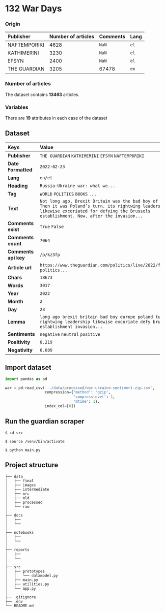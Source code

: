 # 132 War Days
### Origin
| Publisher    | Number of articles | Comments | Lang |
|:-------------|:-------------------|----------|------|
| NAFTEMPORIKI | 4628               | `NaN`    | `el` |
| KATHIMERINI  | 3230               | `NaN`    | `el` |
| EFSYN        | 2400               | `NaN`    | `el` |
| THE GUARDIAN | 3205               | 67478    | `en` |

### Number of articles
The dataset contains **13463** articles.
### Variables
There are **19** attributes in each case of the dataset
## Dataset

| Keys                 | Value                                                                                                                                                                                                |
|:---------------------|:-----------------------------------------------------------------------------------------------------------------------------------------------------------------------------------------------------|
| **Publisher**        | `THE GUARDIAN` `KATHIMERINI` `EFSYN` `NAFTEMPORIKI`                                                                                                                                                  |
| **Date Formatted**   | `2022-02-23`                                                                                                                                                                                         |
| **Lang**             | `en/el`                                                                                                                                                                                              |
| **Heading**          | `Russia-Ukraine war: what we...`                                                                                                                                                                     |
| **Tag**              | `WORLD` `POLITICS` `BOOKS` `...`                                                                                                                                                                     |
| **Text**             | `Not long ago, Brexit Britain was the bad boy of Europe. Then it was Poland’s turn, its rightwing leadership likewise excoriated for defying the Brussels establishment. Now, after the invasion...` |
| **Comments exist**   | `True` `False`                                                                                                                                                                                       |
| **Comments count**   | `7064`                                                                                                                                                                                               |
| **Comments api key** | `/p/kz3fp`                                                                                                                                                                                           |
| **Article url**      | `https://www.theguardian.com/politics/live/2022/feb/23/uk-politics...`                                                                                                                               |
| **Chars**            | `18673`                                                                                                                                                                                              |
| **Words**            | `3017`                                                                                                                                                                                               |
| **Year**             | `2022`                                                                                                                                                                                               |
| **Month**            | `2`                                                                                                                                                                                                  |
| **Day**              | `23`                                                                                                                                                                                                 |
| **Lemma**            | `long ago brexit britain bad boy europe poland turn rightwing leadership likewise excoriate defy brussels establishment invasion...`                                                                 |
| **Sentiments**       | `negative` `neutral` `positive`                                                                                                                                                                      |
| **Positivity**       | `0.219`                                                                                                                                                                                              |
| **Negativity**       | `0.089`                                                                                                                                                                                              |

## Import dataset
```python
import pandas as pd

war = pd.read_csv('../data/processed/war-ukraine-sentiment-zip.csv',
                  compression={'method': 'gzip',
                               'compresslevel': 1,
                               'mtime': 1},
                  index_col=[0])
```

## Run the guardian scraper
````shell
$ cd src
````
````shell
$ source /venv/bin/activate
````
````shell
$ python main.py
````
## Project structure
````
├── data
│   ├── final 
│   ├── images
│   ├── intermediate
│   ├── nrc
│   ├── old
│   ├── processed
│   └── raw
│
├── docs
│   ├── 
│   └──
│   
├── notebooks
│   ├── 
│   └──
│
├── reports
│   ├── 
│   └──
│   
├── src
│   ├── prototypes
│   │   └── datamodel.py                   
│   ├── main.py        
│   ├── utilities.py
│   └── app.py 
│             
├── .gitignore
├── .env
└── README.md
````